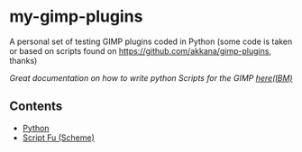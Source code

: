 # my-gimp-plugins


A personal set of testing GIMP plugins coded in Python (some code is taken or based on scripts found on https://github.com/akkana/gimp-plugins, thanks)

*Great documentation on how to write python Scripts for the GIMP [here(IBM)](https://www.ibm.com/developerworks/library/os-autogimp/index.html)*  


## Contents

* [Python](./python)
* [Script Fu (Scheme)](./script-fu)
